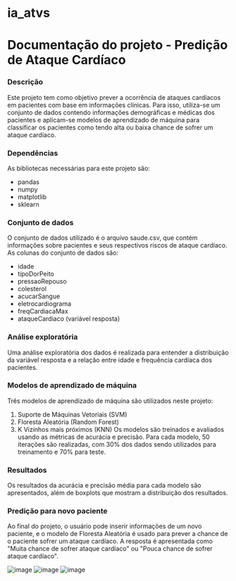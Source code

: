 # ia_atvs

# Documentação do projeto - Predição de Ataque Cardíaco
### Descrição
Este projeto tem como objetivo prever a ocorrência de ataques cardíacos em pacientes com base em informações clínicas. Para isso, utiliza-se um conjunto de dados contendo informações demográficas e médicas dos pacientes e aplicam-se modelos de aprendizado de máquina para classificar os pacientes como tendo alta ou baixa chance de sofrer um ataque cardíaco.

### Dependências
As bibliotecas necessárias para este projeto são:

- pandas
- numpy
- matplotlib
- sklearn
### Conjunto de dados
O conjunto de dados utilizado é o arquivo saude.csv, que contém informações sobre pacientes e seus respectivos riscos de ataque cardíaco. As colunas do conjunto de dados são:

- idade
- tipoDorPeito
- pressaoRepouso
- colesterol
- acucarSangue
- eletrocardiograma
- freqCardiacaMax
- ataqueCardiaco (variável resposta)
### Análise exploratória
Uma análise exploratória dos dados é realizada para entender a distribuição da variável resposta e a relação entre idade e frequência cardíaca dos pacientes.

### Modelos de aprendizado de máquina
Três modelos de aprendizado de máquina são utilizados neste projeto:

1. Suporte de Máquinas Vetoriais (SVM)
2. Floresta Aleatória (Random Forest)
3. K Vizinhos mais próximos (KNN)
Os modelos são treinados e avaliados usando as métricas de acurácia e precisão. Para cada modelo, 50 iterações são realizadas, com 30% dos dados sendo utilizados para treinamento e 70% para teste.

### Resultados
Os resultados da acurácia e precisão média para cada modelo são apresentados, além de boxplots que mostram a distribuição dos resultados.

### Predição para novo paciente
Ao final do projeto, o usuário pode inserir informações de um novo paciente, e o modelo de Floresta Aleatória é usado para prever a chance de o paciente sofrer um ataque cardíaco. A resposta é apresentada como "Muita chance de sofrer ataque cardíaco" ou "Pouca chance de sofrer ataque cardíaco".


![image](https://user-images.githubusercontent.com/80500801/234926025-8cf6d174-ab21-4a14-8534-d8e8ea86702b.png)
![image](https://user-images.githubusercontent.com/80500801/234926062-ececd94a-b8f4-4208-9352-12df638f668c.png)
![image](https://user-images.githubusercontent.com/80500801/234926095-6e18f4f0-570d-4d95-8a08-5d1a571a9d8e.png)



